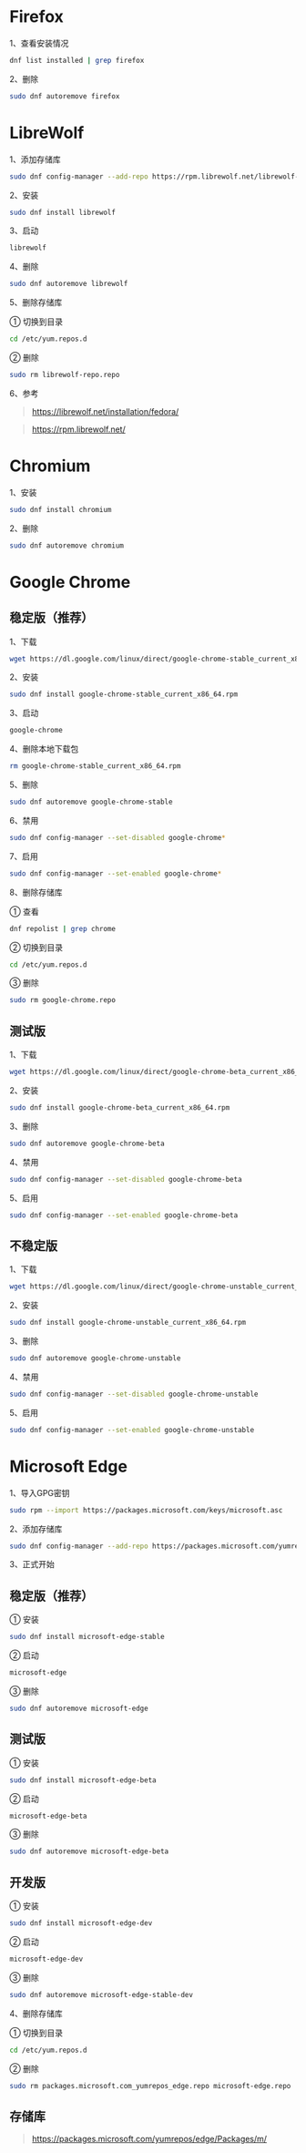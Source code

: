 # Firefox

1、查看安装情况

```sh
dnf list installed | grep firefox
```

2、删除

```sh
sudo dnf autoremove firefox
```

# LibreWolf

1、添加存储库

```sh
sudo dnf config-manager --add-repo https://rpm.librewolf.net/librewolf-repo.repo
```

2、安装

```sh
sudo dnf install librewolf
```

3、启动

```sh
librewolf
```

4、删除

```sh
sudo dnf autoremove librewolf
```

5、删除存储库

① 切换到目录

```sh
cd /etc/yum.repos.d
```

② 删除

```sh
sudo rm librewolf-repo.repo
```

6、参考

> https://librewolf.net/installation/fedora/

> https://rpm.librewolf.net/

# Chromium

1、安装

```sh
sudo dnf install chromium
```

2、删除

```sh
sudo dnf autoremove chromium
```

# Google Chrome

## 稳定版（推荐）

1、下载

```sh
wget https://dl.google.com/linux/direct/google-chrome-stable_current_x86_64.rpm
```

2、安装

```sh
sudo dnf install google-chrome-stable_current_x86_64.rpm
```

3、启动

```sh
google-chrome
```

4、删除本地下载包

```sh
rm google-chrome-stable_current_x86_64.rpm
```

5、删除

```sh
sudo dnf autoremove google-chrome-stable
```

6、禁用

```sh
sudo dnf config-manager --set-disabled google-chrome*
```

7、启用

```sh
sudo dnf config-manager --set-enabled google-chrome*
```

8、删除存储库

① 查看

```sh
dnf repolist | grep chrome
```

② 切换到目录

```sh
cd /etc/yum.repos.d
```

③ 删除

```sh
sudo rm google-chrome.repo
```

## 测试版

1、下载

```sh
wget https://dl.google.com/linux/direct/google-chrome-beta_current_x86_64.rpm
```

2、安装

```sh
sudo dnf install google-chrome-beta_current_x86_64.rpm
```

3、删除

```sh
sudo dnf autoremove google-chrome-beta
```

4、禁用

```sh
sudo dnf config-manager --set-disabled google-chrome-beta
```

5、启用

```sh
sudo dnf config-manager --set-enabled google-chrome-beta
```

## 不稳定版

1、下载

```sh
wget https://dl.google.com/linux/direct/google-chrome-unstable_current_x86_64.rpm
```

2、安装

```sh
sudo dnf install google-chrome-unstable_current_x86_64.rpm
```

3、删除

```sh
sudo dnf autoremove google-chrome-unstable
```

4、禁用

```sh
sudo dnf config-manager --set-disabled google-chrome-unstable
```

5、启用

```sh
sudo dnf config-manager --set-enabled google-chrome-unstable
```

# Microsoft Edge

1、导入GPG密钥

```sh
sudo rpm --import https://packages.microsoft.com/keys/microsoft.asc
```

2、添加存储库

```sh
sudo dnf config-manager --add-repo https://packages.microsoft.com/yumrepos/edge
```

3、正式开始

## 稳定版（推荐）

① 安装

```sh
sudo dnf install microsoft-edge-stable
```

② 启动

```sh
microsoft-edge
```

③ 删除

```sh
sudo dnf autoremove microsoft-edge
```

## 测试版

① 安装

```sh
sudo dnf install microsoft-edge-beta
```
② 启动

```sh
microsoft-edge-beta
```

③ 删除

```sh
sudo dnf autoremove microsoft-edge-beta
```

## 开发版

① 安装

```sh
sudo dnf install microsoft-edge-dev
```
② 启动

```sh
microsoft-edge-dev
```

③ 删除

```sh
sudo dnf autoremove microsoft-edge-stable-dev
```

4、删除存储库

① 切换到目录

```sh
cd /etc/yum.repos.d
```

② 删除

```sh
sudo rm packages.microsoft.com_yumrepos_edge.repo microsoft-edge.repo
```

## 存储库

> https://packages.microsoft.com/yumrepos/edge/Packages/m/
